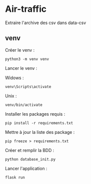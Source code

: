 # Air-traffic

Extraire l'archive des csv dans data-csv


## venv

Créer le venv : <br/>
    
    python3 -m venv venv

Lancer le venv :<br/>

Widows : 

    venv\Scripts\activate

Unix : 

    venv/bin/activate

Installer les packages requis : <br/>

    pip install -r requirements.txt

Mettre à jour la liste des package : <br/>

    pip freeze > requirements.txt

Créer et remplir la BDD : <br/>

    python database_init.py

Lancer l'application : <br/>

    flask run